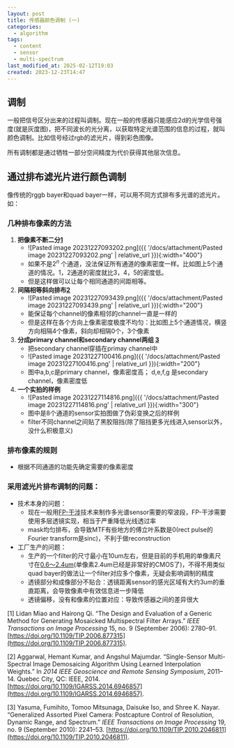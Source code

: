 ```yaml
---
layout: post
title: 传感器颜色调制 (一)
categories:
  - algorithm
tags:
  - content
  - sensor
  - multi-spectrum
last_modified_at: 2025-02-12T19:03
created: 2023-12-23T14:47
---
```

## 调制

一般把信号区分出来的过程叫调制。现在一般的传感器只能感应2d的光学信号强度(就是灰度图)，把不同波长的光分离，以获取特定光谱范围的信息的过程，就叫颜色调制。比如信号经过rgb的滤光片，得到彩色图像。

所有调制都是通过牺牲一部分空间精度为代价获得其他层次信息。

## 通过排布滤光片进行颜色调制

像传统的rggb bayer和quad bayer一样，可以用不同方式排布多光谱的滤光片。如：
### 几种排布像素的方法

1. **把像素不断二分[1](#ref)** 
	- ![Pasted image 20231227093202.png]({{ '/docs/attachment/Pasted image 20231227093202.png' | relative_url }}){:width="400"}  
	- 如果不是$2^n$ 个通道，没法保证所有通道的像素密度一样。比如图上5个通道的情况。1，2通道的密度就比3，4，5的密度低。
	- 但是这样做可以让每个相同通道的间距相等。
2. **间隔相等斜向排布[2](#ref)**  
	- ![Pasted image 20231227093439.png]({{ '/docs/attachment/Pasted image 20231227093439.png' | relative_url }}){:width="200"} 
	- 能保证每个channel的像素相邻的channel一直是一样的
	- 但是这样在各个方向上像素密度极度不均匀：比如图上5个通道情况，横竖方向相隔4个像素，斜向却相隔0个，3个像素
3. **分成primary channel和secondary channel两组 [3](#ref)**
	- 把secondary channel穿插在primay channel中
	-  ![Pasted image 20231227100416.png]({{ '/docs/attachment/Pasted image 20231227100416.png' | relative_url }}){:width="200"}
	- 图中a,b,c是primary channel，像素密度高； d,e,f,g 是secondary channel，像素密度低
4.  **一个实拍的样例**
	- ![Pasted image 20231227114816.png]({{ '/docs/attachment/Pasted image 20231227114816.png' | relative_url }}){:width="300"} 
	- 图中是8个通道的sensor实拍图做了伪彩变换之后的样例
	- filter不同channel之间贴了黑胶阻挡(除了阻挡更多光线进入sensor以外，没什么积极意义)

### 排布像素的规则

- 根据不同通道的功能先确定需要的像素密度

### 采用滤光片排布调制的问题：

- 技术本身的问题：
	- 现在一般用[FP-干涉][FP-干涉]技术来制作多光谱sensor需要的窄波段，FP-干涉需要使用多层透镜实现，相当于严重降低光线透过率
	- mask均匀排布，会导致MTF有些地方的傅立叶系数是0(rect pulse的Fourier transform是sinc)，不利于做reconstruction
- 工厂生产的问题：
	- 生产的一个filter的尺寸最小在10um左右，但是目前的手机用的单像素尺寸在[0.6～2.4um][像素尺寸](单像素2.4um已经是非常好的CMOS了)，不得不用类似quad bayer的做法让一个filter对应多个像素，无疑会影响调制的精度
	- 透镜部分和成像部分不贴合：透镜距离sensor的感光区域有大约3um的垂直距离，会导致像素中有效信息进一步降低
	- 透镜偏移，没有和像素的位置对应：导致传感器之间的差异很大




[像素尺寸]: https://www.igao7.com/news/202204/Xo2jTjWP67ayPtIA.html
[FP-干涉]: https://en.wikipedia.org/wiki/Fabry–Pérot_interferometer

<span id="ref"></span>
[1]  Lidan Miao and Hairong Qi. “The Design and Evaluation of a Generic Method for Generating Mosaicked Multispectral Filter Arrays.” _IEEE Transactions on Image Processing_ 15, no. 9 (September 2006): 2780–91. [https://doi.org/10.1109/TIP.2006.877315](https://doi.org/10.1109/TIP.2006.877315).

[2] Aggarwal, Hemant Kumar, and Angshul Majumdar. “Single-Sensor Multi-Spectral Image Demosaicing Algorithm Using Learned Interpolation Weights.” In _2014 IEEE Geoscience and Remote Sensing Symposium_, 2011–14. Quebec City, QC: IEEE, 2014. [https://doi.org/10.1109/IGARSS.2014.6946857](https://doi.org/10.1109/IGARSS.2014.6946857).

[3] Yasuma, Fumihito, Tomoo Mitsunaga, Daisuke Iso, and Shree K. Nayar. “Generalized Assorted Pixel Camera: Postcapture Control of Resolution, Dynamic Range, and Spectrum.” _IEEE Transactions on Image Processing_ 19, no. 9 (September 2010): 2241–53. [https://doi.org/10.1109/TIP.2010.2046811](https://doi.org/10.1109/TIP.2010.2046811).


